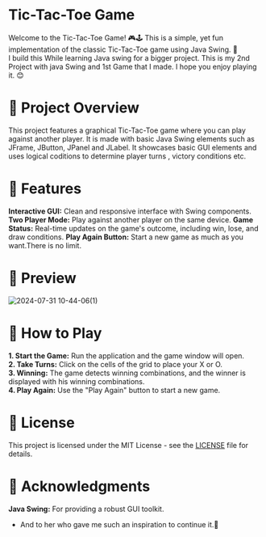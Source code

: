 
# Tic-Tac-Toe Game
Welcome to the Tic-Tac-Toe Game! 🎮🕹️ This is a simple, yet fun implementation of the classic Tic-Tac-Toe game using Java Swing. 🤠  
I build this While learning Java swing for a bigger project. This is my 2nd Project with java Swing and 1st Game that I made. I hope you enjoy playing it. 😊

# 📜 Project Overview
This project features a graphical Tic-Tac-Toe game where you can play against another player. It is made with basic Java Swing elements such as JFrame, JButton, JPanel and JLabel. It showcases basic GUI elements and uses logical coditions to determine player turns , victory conditions etc.

# 🚀 Features
**Interactive GUI:** Clean and responsive interface with Swing components.
**Two Player Mode:** Play against another player on the same device.
**Game Status:** Real-time updates on the game's outcome, including win, lose, and draw conditions.
**Play Again Button:** Start a new game as much as you want.There is no limit.

# 🎨 Preview

![2024-07-31 10-44-06(1)](https://github.com/user-attachments/assets/be4b2931-87be-4b47-ba79-be5889130431)

# 📜 How to Play
**1. Start the Game:** Run the application and the game window will open.  
**2. Take Turns:** Click on the cells of the grid to place your X or O.  
**3. Winning:** The game detects winning combinations, and the winner is displayed with his winning combinations.  
**4. Play Again:** Use the "Play Again" button to start a new game.  

# 📜 License
This project is licensed under the MIT License - see the [LICENSE](LICENSE) file for details.

# 🤝 Acknowledgments
**Java Swing:** For providing a robust GUI toolkit.  
- And to her who gave me such an inspiration to continue it.🌷
